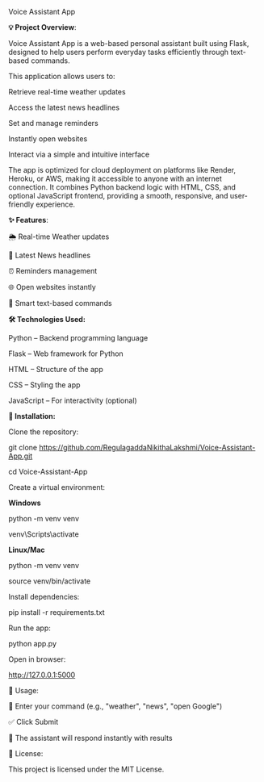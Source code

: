 Voice Assistant App


**💡 Project Overview**:

Voice Assistant App is a web-based personal assistant built using Flask, designed to help users perform everyday tasks efficiently through text-based commands.

This application allows users to:

Retrieve real-time weather updates

Access the latest news headlines

Set and manage reminders

Instantly open websites

Interact via a simple and intuitive interface

The app is optimized for cloud deployment on platforms like Render, Heroku, or AWS, making it accessible to anyone with an internet connection.
It combines Python backend logic with HTML, CSS, and optional JavaScript frontend, providing a smooth, responsive, and user-friendly experience.

**✨ Features**:

🌦️ Real-time Weather updates

📰 Latest News headlines

⏰ Reminders management

🌐 Open websites instantly

🤖 Smart text-based commands

**🛠️ Technologies Used:**

Python – Backend programming language

Flask – Web framework for Python

HTML – Structure of the app

CSS – Styling the app

JavaScript – For interactivity (optional)

**🚀 Installation:**

Clone the repository:

git clone https://github.com/RegulagaddaNikithaLakshmi/Voice-Assistant-App.git

cd Voice-Assistant-App


Create a virtual environment:

**Windows**

python -m venv venv

venv\Scripts\activate


**Linux/Mac**

python -m venv venv

source venv/bin/activate


Install dependencies:

pip install -r requirements.txt


Run the app:

python app.py


Open in browser:

http://127.0.0.1:5000

🎯 Usage:

📝 Enter your command (e.g., "weather", "news", "open Google")

✅ Click Submit

🌟 The assistant will respond instantly with results

📄 License:

This project is licensed under the MIT License.



